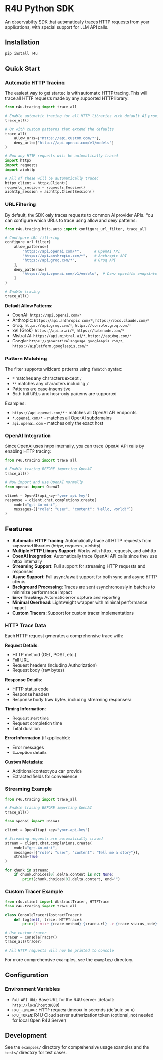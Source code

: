 # R4U Python SDK

An observability SDK that automatically traces HTTP requests from your applications, with special support for LLM API calls.

## Installation

```bash
pip install r4u
```

## Quick Start

### Automatic HTTP Tracing

The easiest way to get started is with automatic HTTP tracing. This will trace all HTTP requests made by any supported HTTP library:

```python
from r4u.tracing import trace_all

# Enable automatic tracing for all HTTP libraries with default AI provider patterns
trace_all()

# Or with custom patterns that extend the defaults
trace_all(
    allow_urls=["https://api.custom.com/*"],
    deny_urls=["https://api.openai.com/v1/models"]
)

# Now any HTTP requests will be automatically traced
import httpx
import requests
import aiohttp

# All of these will be automatically traced
httpx_client = httpx.Client()
requests_session = requests.Session()
aiohttp_session = aiohttp.ClientSession()
```

### URL Filtering

By default, the SDK only traces requests to common AI provider APIs. You can configure which URLs to trace using allow and deny patterns:

```python
from r4u.tracing.http.auto import configure_url_filter, trace_all

# Configure URL filtering
configure_url_filter(
    allow_patterns=[
        "https://api.openai.com/*",      # OpenAI API
        "https://api.anthropic.com/*",   # Anthropic API
        "https://api.groq.com/*",        # Groq API
    ],
    deny_patterns=[
        "https://api.openai.com/v1/models",  # Deny specific endpoints
    ]
)

# Enable tracing
trace_all()
```

**Default Allow Patterns:**
- OpenAI: `https://api.openai.com/*`
- Anthropic: `https://api.anthropic.com/*`, `https://docs.claude.com/*`
- Groq: `https://api.groq.com/*`, `https://console.groq.com/*`
- xAI (Grok): `https://api.x.ai/*`, `https://latenode.com/*`
- Mistral AI: `https://api.mistral.ai/*`, `https://apidog.com/*`
- Google: `https://generativelanguage.googleapis.com/*`, `https://aiplatform.googleapis.com/*`


### Pattern Matching

The filter supports wildcard patterns using `fnmatch` syntax:

- `*` matches any characters except `/`
- `**` matches any characters including `/`
- Patterns are case-insensitive
- Both full URLs and host-only patterns are supported

Examples:
- `https://api.openai.com/*` - matches all OpenAI API endpoints
- `*.openai.com/*` - matches all OpenAI subdomains
- `api.openai.com` - matches only the exact host



### OpenAI Integration

Since OpenAI uses httpx internally, you can trace OpenAI API calls by enabling HTTP tracing:

```python
from r4u.tracing import trace_all

# Enable tracing BEFORE importing OpenAI
trace_all()

# Now import and use OpenAI normally
from openai import OpenAI

client = OpenAI(api_key="your-api-key")
response = client.chat.completions.create(
    model="gpt-4o-mini",
    messages=[{"role": "user", "content": "Hello, world!"}]
)
```

## Features

- **Automatic HTTP Tracing**: Automatically trace all HTTP requests from supported libraries (httpx, requests, aiohttp)
- **Multiple HTTP Library Support**: Works with httpx, requests, and aiohttp
- **OpenAI Integration**: Automatically trace OpenAI API calls since they use httpx internally
- **Streaming Support**: Full support for streaming HTTP requests and responses
- **Async Support**: Full async/await support for both sync and async HTTP clients
- **Background Processing**: Traces are sent asynchronously in batches to minimize performance impact
- **Error Tracking**: Automatic error capture and reporting
- **Minimal Overhead**: Lightweight wrapper with minimal performance impact
- **Custom Tracers**: Support for custom tracer implementations

### HTTP Trace Data

Each HTTP request generates a comprehensive trace with:

**Request Details**:
- HTTP method (GET, POST, etc.)
- Full URL
- Request headers (including Authorization)
- Request body (raw bytes)

**Response Details**:
- HTTP status code
- Response headers
- Response body (raw bytes, including streaming responses)

**Timing Information**:
- Request start time
- Request completion time
- Total duration

**Error Information** (if applicable):
- Error messages
- Exception details

**Custom Metadata**:
- Additional context you can provide
- Extracted fields for convenience


### Streaming Example

```python
from r4u.tracing import trace_all

# Enable tracing BEFORE importing OpenAI
trace_all()

from openai import OpenAI

client = OpenAI(api_key="your-api-key")

# Streaming requests are automatically traced
stream = client.chat.completions.create(
    model="gpt-4o-mini",
    messages=[{"role": "user", "content": "Tell me a story"}],
    stream=True
)

for chunk in stream:
    if chunk.choices[0].delta.content is not None:
        print(chunk.choices[0].delta.content, end="")
```

### Custom Tracer Example

```python
from r4u.client import AbstractTracer, HTTPTrace
from r4u.tracing import trace_all

class ConsoleTracer(AbstractTracer):
    def log(self, trace: HTTPTrace):
        print(f"HTTP {trace.method} {trace.url} -> {trace.status_code}")

# Use custom tracer
tracer = ConsoleTracer()
trace_all(tracer)

# All HTTP requests will now be printed to console
```

For more comprehensive examples, see the `examples/` directory.

## Configuration

### Environment Variables

- `R4U_API_URL`: Base URL for the R4U server (default: `http://localhost:8000`)
- `R4U_TIMEOUT`: HTTP request timeout in seconds (default: `30.0`)
- `R4U_TOKEN`: R4U Cloud server authorization token (optional, not needed for local Open R4U Server)


## Development

See the `examples/` directory for comprehensive usage examples and the `tests/` directory for test cases.
